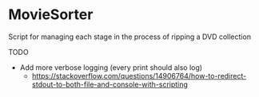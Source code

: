 # MovieSorter
 Script for managing each stage in the process of ripping a DVD collection

TODO
* Add more verbose logging (every print should also log)
  * https://stackoverflow.com/questions/14906764/how-to-redirect-stdout-to-both-file-and-console-with-scripting